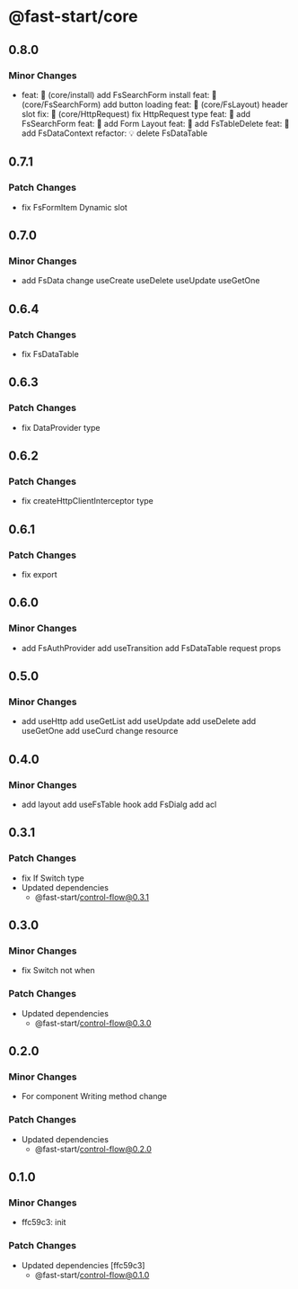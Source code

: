 # @fast-start/core

## 0.8.0

### Minor Changes

-   feat: 🎸 (core/install) add FsSearchForm install
    feat: 🎸 (core/FsSearchForm) add button loading
    feat: 🎸 (core/FsLayout) header slot
    fix: 🐛 (core/HttpRequest) fix HttpRequest type
    feat: 🎸 add FsSearchForm
    feat: 🎸 add Form Layout
    feat: 🎸 add FsTableDelete
    feat: 🎸 add FsDataContext
    refactor: 💡 delete FsDataTable

## 0.7.1

### Patch Changes

-   fix FsFormItem Dynamic slot

## 0.7.0

### Minor Changes

-   add FsData
    change useCreate useDelete useUpdate useGetOne

## 0.6.4

### Patch Changes

-   fix FsDataTable

## 0.6.3

### Patch Changes

-   fix DataProvider type

## 0.6.2

### Patch Changes

-   fix createHttpClientInterceptor type

## 0.6.1

### Patch Changes

-   fix export

## 0.6.0

### Minor Changes

-   add FsAuthProvider
    add useTransition
    add FsDataTable request props

## 0.5.0

### Minor Changes

-   add useHttp
    add useGetList
    add useUpdate
    add useDelete
    add useGetOne
    add useCurd
    change resource

## 0.4.0

### Minor Changes

-   add layout
    add useFsTable hook
    add FsDialg
    add acl

## 0.3.1

### Patch Changes

-   fix If Switch type
-   Updated dependencies
    -   @fast-start/control-flow@0.3.1

## 0.3.0

### Minor Changes

-   fix Switch not when

### Patch Changes

-   Updated dependencies
    -   @fast-start/control-flow@0.3.0

## 0.2.0

### Minor Changes

-   For component Writing method change

### Patch Changes

-   Updated dependencies
    -   @fast-start/control-flow@0.2.0

## 0.1.0

### Minor Changes

-   ffc59c3: init

### Patch Changes

-   Updated dependencies [ffc59c3]
    -   @fast-start/control-flow@0.1.0
